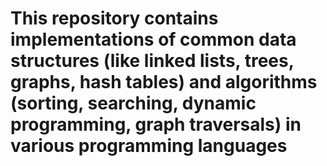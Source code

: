 # This repository contains implementations of common data structures (like linked lists, trees, graphs, hash tables) and algorithms (sorting, searching, dynamic programming, graph traversals) in various programming languages
